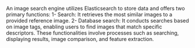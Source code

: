 An image search engine utilizes Elasticsearch to store data and offers two primary functions:
1- Search: It retrieves the most similar images to a provided reference image.
2- Database search: It conducts searches based on image tags, enabling users to find images that match specific descriptors.
These functionalities involve processes such as searching, displaying results, image comparison, and feature extraction.
